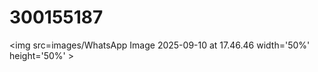 # 300155187



<img src=images/WhatsApp Image 2025-09-10 at 17.46.46 width='50%' height='50%' > </img>
